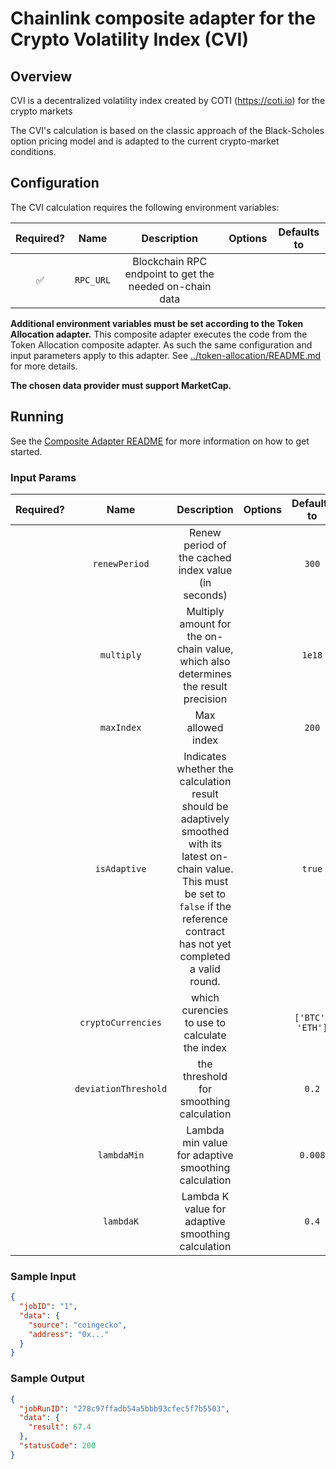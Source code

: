 # Chainlink composite adapter for the Crypto Volatility Index (CVI)

## Overview

CVI is a decentralized volatility index created by COTI (https://coti.io) for the crypto markets

The CVI's calculation is based on the classic approach of the Black-Scholes option pricing model and is adapted to the current crypto-market conditions.

## Configuration

The CVI calculation requires the following environment variables:

| Required? |   Name    |                       Description                       | Options | Defaults to |
| :-------: | :-------: | :-----------------------------------------------------: | :-----: | :---------: |
|    ✅     | `RPC_URL` | Blockchain RPC endpoint to get the needed on-chain data |         |             |

**Additional environment variables must be set according to the Token Allocation adapter.**
This composite adapter executes the code from the Token Allocation composite adapter. As such the same configuration and input parameters apply to this adapter. See [../token-allocation/README.md](../token-allocation/README.md) for more details.

**The chosen data provider must support MarketCap.**

## Running

See the [Composite Adapter README](../README.md) for more information on how to get started.

### Input Params

| Required? |         Name         |                                                                                            Description                                                                                            | Options |   Defaults to    |
| :-------: | :------------------: | :-----------------------------------------------------------------------------------------------------------------------------------------------------------------------------------------------: | :-----: | :--------------: |
|           |    `renewPeriod`     |                                                                        Renew period of the cached index value (in seconds)                                                                        |         |      `300`       |
|           |      `multiply`      |                                                        Multiply amount for the on-chain value, which also determines the result precision                                                         |         |      `1e18`      |
|           |      `maxIndex`      |                                                                                         Max allowed index                                                                                         |         |      `200`       |
|           |     `isAdaptive`     | Indicates whether the calculation result should be adaptively smoothed with its latest on-chain value. This must be set to `false` if the reference contract has not yet completed a valid round. |         |      `true`      |
|           |  `cryptoCurrencies`  |                                                                           which curencies to use to calculate the index                                                                           |         | `['BTC', 'ETH']` |
|           | `deviationThreshold` |                                                                              the threshold for smoothing calculation                                                                              |         |      `0.2`       |
|           |     `lambdaMin`      |                                                                        Lambda min value for adaptive smoothing calculation                                                                        |         |     `0.008`      |
|           |      `lambdaK`       |                                                                         Lambda K value for adaptive smoothing calculation                                                                         |         |      `0.4`       |

### Sample Input

```json
{
  "jobID": "1",
  "data": {
    "source": "coingecko",
    "address": "0x..."
  }
}
```

### Sample Output

```json
{
  "jobRunID": "278c97ffadb54a5bbb93cfec5f7b5503",
  "data": {
    "result": 67.4
  },
  "statusCode": 200
}
```
